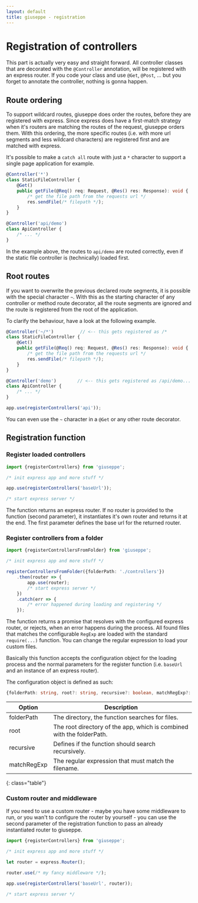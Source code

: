 ```yaml
---
layout: default
title: giuseppe - registration
---
```

# Registration of controllers

This part is actually very easy and straight forward. All controller classes that are
decorated with the `@Controller` annotation, will be registered with an express router.
If you code your class and use `@Get`, `@Post`, ... but you forget to annotate the controller,
nothing is gonna happen.

## Route ordering

To support wildcard routes, giuseppe does order the routes, before they are
registered with express. Since express does have a first-match strategy when
it's routers are matching the routes of the request, giuseppe orders them.
With this ordering, the more specific routes (i.e. with more url segments
and less wildcard characters) are registered first and are matched with express.

It's possible to make a `catch all` route with just a `*` character to support
a single page application for example.

```typescript
@Controller('*')
class StaticFileController {
    @Get()
    public getFile(@Req() req: Request, @Res() res: Response): void {
        /* get the file path from the requests url */
        res.sendFile(/* filepath */);
    }
}

@Controller('api/demo')
class ApiController {
    /* ... */
}
```

In the example above, the routes to `api/demo` are routed correctly, even
if the static file controller is (technically) loaded first.

## Root routes

If you want to overwrite the previous declared route segments, it is possible
with the special character `~`. With this as the starting character of any
controller or method route decorator, all the route segments are ignored
and the route is registered from the root of the application.

To clarify the behaviour, have a look at the following example.

```typescript
@Controller('~/*')          // <-- this gets registered as /*
class StaticFileController {
    @Get()
    public getFile(@Req() req: Request, @Res() res: Response): void {
        /* get the file path from the requests url */
        res.sendFile(/* filepath */);
    }
}

@Controller('demo')        // <-- this gets registered as /api/demo...
class ApiController {
    /* ... */
}

app.use(registerControllers('api'));
```

You can even use the `~` character in a `@Get` or any other route decorator.

## Registration function

### Register loaded controllers

```typescript
import {registerControllers} from 'giuseppe';

/* init express app and more stuff */

app.use(registerControllers('baseUrl'));

/* start express server */
```

The function returns an express router. If no router is provided to the function (second
parameter), it instantiates it's own router and returns it at the end. The first parameter
defines the base url for the returned router.

### Register controllers from a folder

```typescript
import {registerControllersFromFolder} from 'giuseppe';

/* init express app and more stuff */

registerControllersFromFolder({folderPath: './controllers'})
    .then(router => {
        app.use(router);
        /* start express server */
    })
    .catch(err => {
        /* error happened during loading and registering */
    });
```

The function returns a promise that resolves with the configured express router, or
rejects, when an error happens during the process. All found files that matches
the configurable `RegExp` are loaded with the standard `require(...)` function.
You can change the regular expression to load your custom files. 

Basically this function accepts the configuration object for the loading process
and the normal parameters for the register function (i.e. `baseUrl` and an
instance of an express router).

The configuration object is defined as such:

```typescript
{folderPath: string, root?: string, recursive?: boolean, matchRegExp?: RegExp}
```

| Option      | Description                                                           |
| ----------- | --------------------------------------------------------------------- |
| folderPath  | The directory, the function searches for files.                       |
| root        | The root directory of the app, which is combined with the folderPath. |
| recursive   | Defines if the function should search recursively.                    |
| matchRegExp | The regular expression that must match the filename.                  |
{: class="table"}

### Custom router and middleware

If you need to use a custom router - maybe you have some middleware to run, or you wan't
to configure the router by yourself - you can use the second parameter of the
registration function to pass an already instantiated router to giuseppe.

```typescript
import {registerControllers} from 'giuseppe';

/* init express app and more stuff */

let router = express.Router();

router.use(/* my fancy middleware */);

app.use(registerControllers('baseUrl', router));

/* start express server */
```
